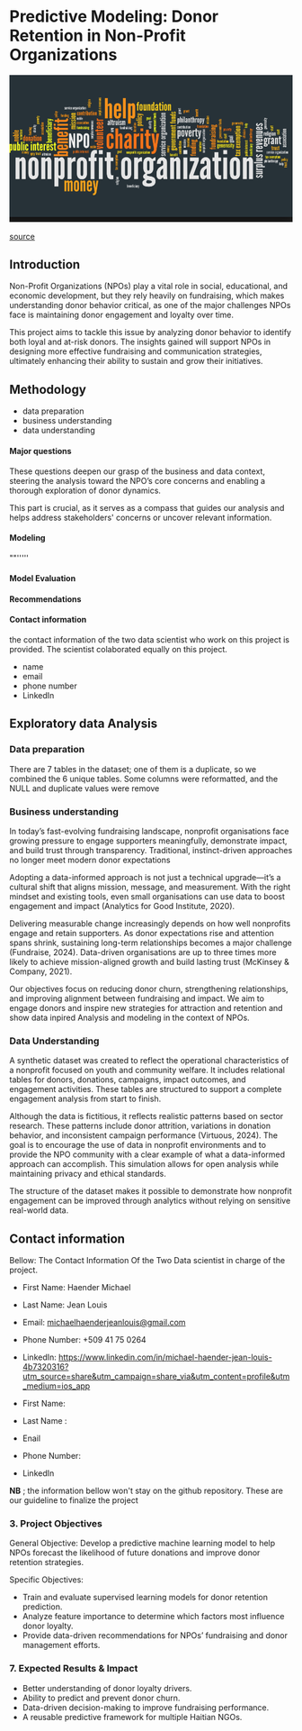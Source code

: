 # Predictive Modeling: Donor Retention in Non-Profit Organizations
![Alt text](https://github.com/johnwidno/Capstone-Project-Phase-5---Final-Project-DS-Akademi/blob/3e3cec252d2bb91be645b0f92de3931bacf09b37/non%20profit%20organisation%205.png)

[source](https://sl.bing.net/cNg3KSZCd0m)
## Introduction
Non-Profit Organizations (NPOs) play a vital role in social, educational, and economic development, but they rely heavily on fundraising, which makes understanding donor behavior critical, as one of the major challenges NPOs face is maintaining donor engagement and loyalty over time.

This project aims to tackle this issue by analyzing donor behavior to identify both loyal and at-risk donors. The insights gained will support NPOs in designing more effective fundraising and communication strategies, ultimately enhancing their ability to sustain and grow their initiatives.

## Methodology
 - data preparation
 - business understanding
 - data understanding
 #### **Major questions**
These questions deepen our grasp of the business and data context, steering the analysis toward the NPO’s core concerns and enabling a thorough exploration of donor dynamics.

This part is crucial, as it serves as a compass that guides our analysis and helps address stakeholders' concerns or uncover relevant information.
#### **Modeling**
""'''''
#### **Model Evaluation**
#### **Recommendations**
#### **Contact information**
the contact information of the two data scientist who work on this project is provided. 
The scientist colaborated equally on this project.
- name
- email
- phone number
- LinkedIn

## Exploratory data Analysis
### Data preparation 
There are 7 tables in the dataset; one of them is a duplicate, so we combined the 6 unique tables. Some columns were reformatted, and the NULL and duplicate values were remove
### Business understanding 

In today’s fast-evolving fundraising landscape, nonprofit organisations face growing pressure to engage supporters meaningfully, demonstrate impact, and build trust through transparency. Traditional, instinct-driven approaches no longer meet modern donor expectations 

Adopting a data-informed approach is not just a technical upgrade—it’s a cultural shift that aligns mission, message, and measurement. With the right mindset and existing tools, even small organisations can use data to boost engagement and impact (Analytics for Good Institute, 2020).

Delivering measurable change increasingly depends on how well nonprofits engage and retain supporters. As donor expectations rise and attention spans shrink, sustaining long-term relationships becomes a major challenge (Fundraise, 2024). Data-driven organisations are up to three times more likely to achieve mission-aligned growth and build lasting trust (McKinsey & Company, 2021).

Our objectives focus on reducing donor churn, strengthening relationships, and improving alignment between fundraising and impact. We aim to engage donors and inspire new strategies for attraction and retention and show data inpired Analysis and modeling in the context of NPOs.

### Data Understanding 
A synthetic dataset was created to reflect the operational characteristics of a nonprofit focused on youth and community welfare. It includes relational tables for donors, donations, campaigns, impact outcomes, and engagement activities. These tables are structured to support a complete engagement analysis from start to finish.

Although the data is fictitious, it reflects realistic patterns based on sector research. These patterns include donor attrition, variations in donation behavior, and inconsistent campaign performance (Virtuous, 2024). The goal is to encourage the use of data in nonprofit environments and to provide the NPO community with a clear example of what a data-informed approach can accomplish. This simulation allows for open analysis while maintaining privacy and ethical standards.

The structure of the dataset makes it possible to demonstrate how nonprofit engagement can be improved through analytics without relying on sensitive real-world data.

## Contact information
Bellow: The Contact Information Of the Two Data scientist in charge of the project.
- First Name: Haender Michael

- Last Name: Jean Louis

- Email: michaelhaenderjeanlouis@gmail.com

- Phone Number: +509 41 75 0264

- LinkedIn: https://www.linkedin.com/in/michael-haender-jean-louis-4b7320316?utm_source=share&utm_campaign=share_via&utm_content=profile&utm_medium=ios_app
- First Name:
- Last Name :
- Enail
- Phone Number:
- LinkedIn



**NB** ; the information bellow  won't stay on the github repository. These are our guideline to finalize the project
### 3. Project Objectives
General Objective: Develop a predictive machine learning model to help NPOs forecast the likelihood of future donations and improve donor retention strategies.

Specific Objectives:
- Train and evaluate supervised learning models for donor retention prediction.
- Analyze feature importance to determine which factors most influence donor loyalty.
- Provide data-driven recommendations for NPOs’ fundraising and donor management efforts.
### 7. Expected Results & Impact

- Better understanding of donor loyalty drivers.
- Ability to predict and prevent donor churn.
- Data-driven decision-making to improve fundraising performance.
- A reusable predictive framework for multiple Haitian NGOs.
